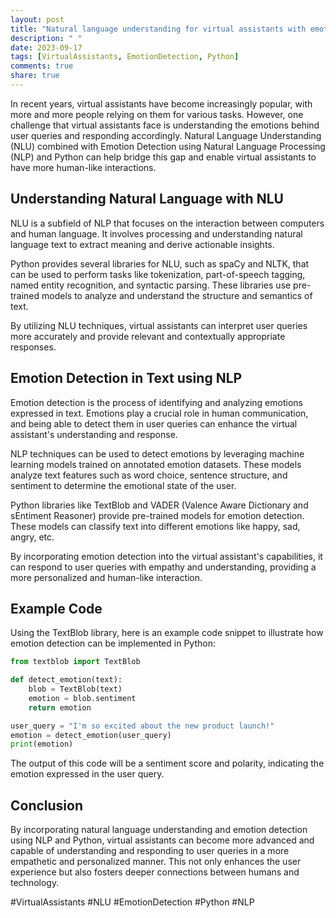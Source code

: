 ```yaml
---
layout: post
title: "Natural language understanding for virtual assistants with emotion detection using NLP and python"
description: " "
date: 2023-09-17
tags: [VirtualAssistants, EmotionDetection, Python]
comments: true
share: true
---
```


In recent years, virtual assistants have become increasingly popular, with more and more people relying on them for various tasks. However, one challenge that virtual assistants face is understanding the emotions behind user queries and responding accordingly. Natural Language Understanding (NLU) combined with Emotion Detection using Natural Language Processing (NLP) and Python can help bridge this gap and enable virtual assistants to have more human-like interactions.

## Understanding Natural Language with NLU

NLU is a subfield of NLP that focuses on the interaction between computers and human language. It involves processing and understanding natural language text to extract meaning and derive actionable insights.

Python provides several libraries for NLU, such as spaCy and NLTK, that can be used to perform tasks like tokenization, part-of-speech tagging, named entity recognition, and syntactic parsing. These libraries use pre-trained models to analyze and understand the structure and semantics of text.

By utilizing NLU techniques, virtual assistants can interpret user queries more accurately and provide relevant and contextually appropriate responses.

## Emotion Detection in Text using NLP

Emotion detection is the process of identifying and analyzing emotions expressed in text. Emotions play a crucial role in human communication, and being able to detect them in user queries can enhance the virtual assistant's understanding and response.

NLP techniques can be used to detect emotions by leveraging machine learning models trained on annotated emotion datasets. These models analyze text features such as word choice, sentence structure, and sentiment to determine the emotional state of the user.

Python libraries like TextBlob and VADER (Valence Aware Dictionary and sEntiment Reasoner) provide pre-trained models for emotion detection. These models can classify text into different emotions like happy, sad, angry, etc.

By incorporating emotion detection into the virtual assistant's capabilities, it can respond to user queries with empathy and understanding, providing a more personalized and human-like interaction.

## Example Code

Using the TextBlob library, here is an example code snippet to illustrate how emotion detection can be implemented in Python:

```python
from textblob import TextBlob

def detect_emotion(text):
    blob = TextBlob(text)
    emotion = blob.sentiment
    return emotion

user_query = "I'm so excited about the new product launch!"
emotion = detect_emotion(user_query)
print(emotion)
```

The output of this code will be a sentiment score and polarity, indicating the emotion expressed in the user query.

## Conclusion

By incorporating natural language understanding and emotion detection using NLP and Python, virtual assistants can become more advanced and capable of understanding and responding to user queries in a more empathetic and personalized manner. This not only enhances the user experience but also fosters deeper connections between humans and technology.

#VirtualAssistants #NLU #EmotionDetection #Python #NLP